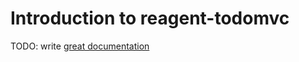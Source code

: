 # Introduction to reagent-todomvc

TODO: write [great documentation](http://jacobian.org/writing/great-documentation/what-to-write/)
